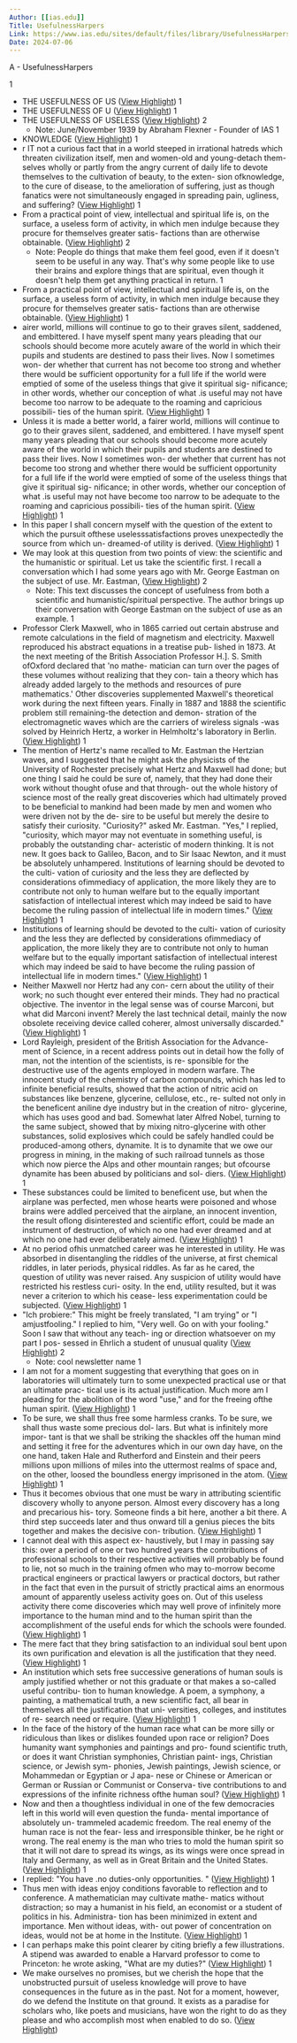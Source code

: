 ```yaml
---
Author: [[ias.edu]]
Title: UsefulnessHarpers
Link: https://www.ias.edu/sites/default/files/library/UsefulnessHarpers.pdf
Date: 2024-07-06
---
```

A - UsefulnessHarpers

1
- THE USEFULNESS OF US ([View Highlight](https://read.readwise.io/read/01gmjt3q1409mmy4w4rj8cgepc))
1
- THE USEFULNESS OF U ([View Highlight](https://read.readwise.io/read/01gmjt3ygce7zk4ngce5jkdcw9))
1
- THE USEFULNESS OF USELESS ([View Highlight](https://read.readwise.io/read/01gmjt3zvr4ppysngw57r278fx))
2
    - Note: June/November 1939 by Abraham Flexner - Founder of IAS
1
- KNOWLEDGE ([View Highlight](https://read.readwise.io/read/01gmjt413d7mnfasxsknce2077))
1
- r
  IT not a curious fact that in a world
  steeped in irrational hatreds which
  threaten civilization itself, men and
  women-old and young-detach
  them-
  selves wholly or partly from the angry
  current of daily life to devote themselves
  to the cultivation of beauty, to the exten-
  sion ofknowledge, to the cure of disease,
  to the amelioration of suffering, just as
  though fanatics were not simultaneously
  engaged in spreading pain, ugliness, and
  suffering? ([View Highlight](https://read.readwise.io/read/01gmf5szd1kh7p4scfqg7yxvp7))
1
- From a practical
  point of view, intellectual and spiritual
  life is, on the surface, a useless form of
  activity, in which men indulge because
  they procure for themselves greater satis-
  factions than are otherwise obtainable. ([View Highlight](https://read.readwise.io/read/01gmf5tq0pzdgw63p36v5x0056))
2
    - Note: People do things that make them feel good, even if it doesn't seem to be useful in any way. That's why some people like to use their brains and explore things that are spiritual, even though it doesn't help them get anything practical in return.
1
- From a practical
  point of view, intellectual and spiritual
  life is, on the surface, a useless form of
  activity, in which men indulge because
  they procure for themselves greater satis-
  factions than are otherwise obtainable. ([View Highlight](https://read.readwise.io/read/01gmf5w26zaf2vb5c6nbbjz799))
1
- airer world, millions
  will continue to go to their graves
  silent, saddened, and embittered.
  I
  have myself spent many years pleading
  that our schools should become more
  acutely aware of the world in which
  their pupils and students are destined to
  pass their lives. Now I sometimes won-
  der whether that current has not become
  too strong and whether there would be
  sufficient opportunity for a full life if
  the world were emptied of some of the
  useless things that give it spiritual sig-
  nificance; in other words, whether our
  conception of what .is useful may not
  have become too narrow to be adequate
  to the roaming and capricious possibili-
  ties of the human spirit. ([View Highlight](https://read.readwise.io/read/01gmf63ynhmkwycgvnd9gtkprd))
1
- Unless it is made a
  better world, a fairer world, millions
  will continue to go to their graves
  silent, saddened, and embittered.
  I
  have myself spent many years pleading
  that our schools should become more
  acutely aware of the world in which
  their pupils and students are destined to
  pass their lives. Now I sometimes won-
  der whether that current has not become
  too strong and whether there would be
  sufficient opportunity for a full life if
  the world were emptied of some of the
  useless things that give it spiritual sig-
  nificance; in other words, whether our
  conception of what .is useful may not
  have become too narrow to be adequate
  to the roaming and capricious possibili-
  ties of the human spirit. ([View Highlight](https://read.readwise.io/read/01gmf641cfsj20hnxypf709xfq))
1
- In this paper I shall concern myself with
  the question of the extent to which the
  pursuit ofthese uselesssatisfactions proves
  unexpectedly the source from which un-
  dreamed-of utility is derived. ([View Highlight](https://read.readwise.io/read/01gmf5v92a3vd9n0wc2s30b9r7))
1
- We may look at this question from two
  points of view: the scientific and the
  humanistic or spiritual. Let us take the
  scientific first.
  I recall a conversation
  which I had some years ago with Mr.
  George Eastman on the subject of use.
  Mr. Eastman, ([View Highlight](https://read.readwise.io/read/01gnb556b4t74wzeaed11xee8d))
2
    - Note: This text discusses the concept of usefulness from both a scientific and humanistic/spiritual perspective. The author brings up their conversation with George Eastman on the subject of use as an example.
1
- Professor Clerk Maxwell, who in 1865
  carried out certain abstruse and remote
  calculations in the field of magnetism
  and electricity. Maxwell reproduced
  his abstract equations in a treatise pub-
  lished in 1873. At the next meeting of
  the British Association Professor H.]. S.
  Smith ofOxford declared that 'no mathe-
  matician can turn over the pages of these
  volumes without realizing that they con-
  tain a theory which has already added
  largely to the methods and resources of
  pure mathematics.'
  Other discoveries
  supplemented Maxwell's theoretical work
  during the next fifteen years. Finally in
  1887 and 1888 the scientific problem still
  remaining-the
  detection and demon-
  stration of the electromagnetic waves
  which are the carriers of wireless signals
  -was solved by Heinrich Hertz, a worker
  in Helmholtz's laboratory
  in Berlin. ([View Highlight](https://read.readwise.io/read/01gmf66bsq6pfhrfrhe3ehs73h))
1
- The mention of Hertz's name recalled
  to Mr. Eastman the Hertzian waves, and I
  suggested that he might ask the physicists
  of the University of Rochester precisely
  what Hertz and Maxwell had done; but
  one thing I said he could be sure of,
  namely, that they had done their work
  without thought ofuse and that through-
  out the whole history of science most of
  the really great discoveries which had
  ultimately proved to be beneficial to
  mankind had been made by men and
  women who were driven not by the de-
  sire to be useful but merely the desire to
  satisfy their curiosity.
  "Curiosity?" asked Mr. Eastman.
  "Yes," I replied, "curiosity, which
  mayor may not eventuate in something
  useful, is probably the outstanding char-
  acteristic of modern thinking.
  It is not
  new. It goes back to Galileo, Bacon,
  and to Sir Isaac Newton, and it must be
  absolutely unhampered.
  Institutions of
  learning should be devoted to the culti-
  vation of curiosity and the less they are
  deflected by considerations ofimmediacy
  of application, the more likely they are to
  contribute not only to human welfare
  but to the equally important satisfaction
  of intellectual interest which may indeed
  be said to have become the ruling passion
  of intellectual life in modern times." ([View Highlight](https://read.readwise.io/read/01gmjrfpkradbpph9m4ezspwzb))
1
- Institutions of
  learning should be devoted to the culti-
  vation of curiosity and the less they are
  deflected by considerations ofimmediacy
  of application, the more likely they are to
  contribute not only to human welfare
  but to the equally important satisfaction
  of intellectual interest which may indeed
  be said to have become the ruling passion
  of intellectual life in modern times." ([View Highlight](https://read.readwise.io/read/01grqdkn8z2x9j0brfjpcb25sr))
1
- Neither Maxwell nor Hertz had any con-
  cern about the utility of their work; no
  such thought ever entered their minds.
  They had no practical objective. The
  inventor in the legal sense was of course
  Marconi, but what did Marconi invent?
  Merely the last technical detail, mainly
  the now obsolete receiving device called
  coherer, almost universally discarded." ([View Highlight](https://read.readwise.io/read/01gmf66sfpm53eecfe2vbchwta))
1
- Lord Rayleigh, president of
  the British Association for the Advance-
  ment of Science, in a recent address
  points out in detail how the folly of man,
  not the intention of the scientists, is re-
  sponsible for the destructive use of the
  agents employed in modern warfare.
  The innocent study of the chemistry of
  carbon compounds, which has led to
  infinite beneficial results, showed that the
  action of nitric acid on substances like
  benzene, glycerine, cellulose, etc., re-
  sulted not only in the beneficent aniline
  dye industry but in the creation of nitro-
  glycerine, which has uses good and bad.
  Somewhat later Alfred Nobel, turning to
  the same subject, showed that by mixing
  nitro-glycerine with other substances,
  solid explosives which could be safely
  handled could be produced-among
  others, dynamite. It is to dynamite that
  we owe our progress in mining, in the
  making of such railroad tunnels as those
  which now pierce the Alps and other
  mountain ranges; but ofcourse dynamite
  has been abused by politicians and sol-
  diers. ([View Highlight](https://read.readwise.io/read/01gmjrnth6xb15s6z3k1c4s8t1))
1
- These substances could be limited to
  beneficent use, but when the airplane
  was perfected, men whose hearts were
  poisoned and whose brains were addled
  perceived that the airplane, an innocent
  invention, the result oflong disinterested
  and scientific effort, could be made an
  instrument of destruction, of which no
  one had ever dreamed and at which no
  one had ever deliberately aimed. ([View Highlight](https://read.readwise.io/read/01gmjrpteqgrm54qhjf2hcrt6h))
1
- At no period ofhis unmatched
  career was he interested in utility. He
  was absorbed in disentangling the riddles
  of the universe, at first chemical riddles,
  in later periods, physical riddles. As far
  as he cared, the question of utility was
  never raised. Any suspicion of utility
  would have restricted his restless curi-
  osity. In the end, utility resulted, but it
  was never a criterion to which his cease-
  less experimentation could be subjected. ([View Highlight](https://read.readwise.io/read/01gmjrk4vc5v4d03m7nx8vwhk4))
1
- "Ich probiere:" This might be freely
  translated, "I am trying" or "I amjustfooling."
  I replied to him, "Very well. Go on with your
  fooling." Soon I saw that without any teach-
  ing or direction whatsoever on my part I pos-
  sessed in Ehrlich a student of unusual quality ([View Highlight](https://read.readwise.io/read/01gmjry86mxwa9pmtqd81dd8hw))
2
    - Note: cool newsletter name
1
- I am not for a moment suggesting that
  everything that goes on in laboratories
  will ultimately turn to some unexpected
  practical use or that an ultimate prac-
  tical use is its actual justification. Much
  more am I pleading for the abolition of
  the word "use," and for the freeing ofthe
  human spirit. ([View Highlight](https://read.readwise.io/read/01gmjs1g7z7147v0k5jrz6kwj3))
1
- To be sure, we shall thus
  free some harmless cranks. To be sure,
  we shall thus waste some precious dol-
  lars. But what is infinitely more impor-
  tant is that we shall be striking the
  shackles off the human mind and setting
  it free for the adventures which in our
  own day have, on the one hand, taken
  Hale and Rutherford and Einstein and
  their peers millions upon millions of
  miles into the uttermost realms of space
  and, on the other, loosed the boundless
  energy imprisoned in the atom. ([View Highlight](https://read.readwise.io/read/01gmjs28cphbet1z223wjpah2h))
1
- Thus it becomes obvious that one must
  be wary in attributing scientific discovery
  wholly to anyone person. Almost every
  discovery has a long and precarious his-
  tory. Someone finds a bit here, another
  a bit there. A third step succeeds later
  and thus onward till a genius pieces the
  bits together and makes the decisive con-
  tribution. ([View Highlight](https://read.readwise.io/read/01gmjs6yqc7z8jr0n53st765wk))
1
- I cannot deal with this aspect ex-
  haustively, but I may in passing say this:
  over a period of one or two hundred
  years the contributions of professional
  schools to their respective activities will
  probably be found to lie, not so much in
  the training ofmen who may to-morrow
  become practical engineers or practical
  lawyers or practical doctors, but rather
  in the fact that even in the pursuit of
  strictly practical aims an enormous
  amount of apparently useless activity
  goes on. Out of this useless activity
  there come discoveries which may well
  prove of infinitely more importance to
  the human mind and to the human spirit
  than the accomplishment of the useful
  ends for which the schools were founded. ([View Highlight](https://read.readwise.io/read/01gmjsngd6nttgn8a0thenwkr8))
1
- The mere fact that
  they bring satisfaction to an individual
  soul bent upon its own purification and
  elevation is all the justification that they
  need. ([View Highlight](https://read.readwise.io/read/01gmjsp34g1xvhz5gn3f62r7m3))
1
- An institution which sets free successive
  generations of human souls is amply
  justified whether or not this graduate or
  that makes a so-called useful contribu-
  tion to human knowledge. A poem, a
  symphony, a painting, a mathematical
  truth, a new scientific fact, all bear in
  themselves all the justification that uni-
  versities, colleges, and institutes of re-
  search need or require. ([View Highlight](https://read.readwise.io/read/01gmjspt0sfjvg3bmkjt57x32j))
1
- In the face of the history of the
  human race what can be more silly or
  ridiculous than likes or dislikes founded
  upon race or religion? Does humanity
  want symphonies and paintings and pro-
  found scientific truth, or does it want
  Christian symphonies, Christian paint-
  ings, Christian science, or Jewish sym-
  phonies, Jewish paintings, Jewish science,
  or Mohammedan or Egyptian or J apa-
  nese or Chinese or American or German
  or Russian or Communist or Conserva-
  tive contributions to and expressions of
  the infinite richness ofthe human soul? ([View Highlight](https://read.readwise.io/read/01gmjst5jmspymas2cqrd6wbbd))
1
- Now and then a thoughtless individual
  in one of the few democracies left in this
  world will even question the funda-
  mental importance of absolutely un-
  trammeled academic freedom. The real
  enemy of the human race is not the fear-
  less and irresponsible thinker, be he
  right or wrong. The real enemy is the
  man who tries to mold the human spirit
  so that it will not dare to spread its wings,
  as its wings were once spread in Italy
  and Germany, as well as in Great Britain
  and the United States. ([View Highlight](https://read.readwise.io/read/01gmjsrhn9bjhcva6cp5whh645))
1
- I replied: "You have .no duties-only
  opportunities. " ([View Highlight](https://read.readwise.io/read/01gmjszs2my13vv3kycmbepefw))
1
- Thus men with ideas enjoy conditions
  favorable to reflection and to conference.
  A mathematician may cultivate mathe-
  matics without distraction; so may a
  humanist in his field, an economist or a
  student of politics in his. Administra-
  tion has been minimized in extent and
  importance. Men without ideas, with-
  out power of concentration on ideas,
  would not be at home in the Institute. ([View Highlight](https://read.readwise.io/read/01gmjsy6vejkbbxmz0sacwehcj))
1
- I can perhaps make this point clearer
  by citing briefly a few illustrations. A
  stipend was awarded to enable a Harvard
  professor to come to Princeton: he wrote
  asking,
  "What are my duties?" ([View Highlight](https://read.readwise.io/read/01gmjszc47t7xgdke1939a46ht))
1
- We make ourselves no promises, but
  we cherish the hope that the unobstructed
  pursuit of useless knowledge will prove
  to have consequences in the future as in
  the past. Not for a moment, however,
  do we defend the Institute on that
  ground. It exists as a paradise for
  scholars who, like poets and musicians,
  have won the right to do as they please
  and who accomplish most when enabled
  to do so. ([View Highlight](https://read.readwise.io/read/01gmjt39pb3hah23y8k0bqa9bm))
